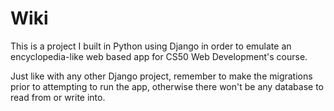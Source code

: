 # Wiki

This is a project I built in Python using Django in order to emulate an encyclopedia-like web based app for CS50 Web Development's course.

Just like with any other Django project, remember to make the migrations prior to attempting to run the app, otherwise there won't be any database to read from or write into.

